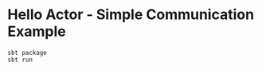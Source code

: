 Hello Actor - Simple Communication Example
==========================================

```
sbt package
sbt run
```

